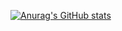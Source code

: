 [![Anurag's GitHub stats](https://github-readme-stats.vercel.app/api?username=anuraghazra&show_icons=true&theme=dark)](https://github.com/miguelesco/github-readme-stats)
